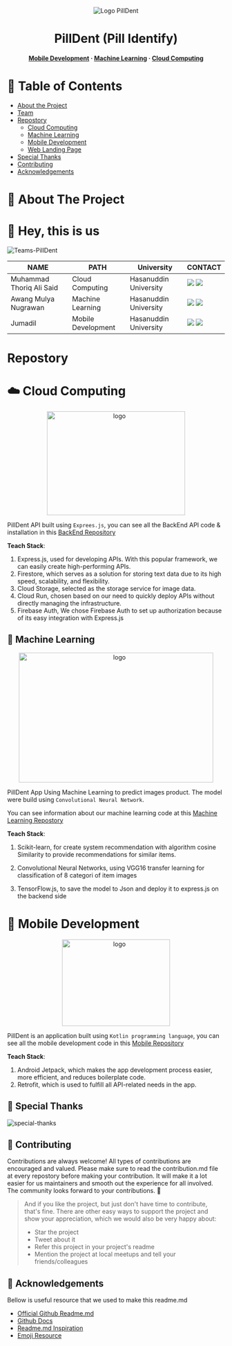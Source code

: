<div align="center">

![Logo PillDent](https://github.com/PillDent/.github/assets/72277295/2b342623-26ab-4262-831d-1b7c51aa1e9f)

  <h1>PillDent (Pill Identify)</h1>
   
<h4>
    <a href="https://github.com/PillDent/PillDent-MD">Mobile Development</a>
  <span> · </span>
    <a href="https://github.com/PillDent/PillDent-ML">Machine Learning</a>
  <span> · </span>
    <a href="https://github.com/PillDent/PillDent-Backend">Cloud Computing</a>
  </h4>
</div>

# :notebook_with_decorative_cover: Table of Contents
<!-- Table of Contents -->
- [About the Project](#open_book-about-the-project)
- [Team](#wave-hey-this-is-us)
- [Repostory](#repostory)
  * [Cloud Computing](#cloud-cloud-computing)
  * [Machine Learning](#robot-machine-learning)
  * [Mobile Development](#iphone-mobile-development)
  * [Web Landing Page](#website)
- [Special Thanks](#raised_hands-special-thanks)
- [Contributing](#handshake-contributing)
- [Acknowledgements](#gem-acknowledgements)

<!-- About -->

# :open_book: About The Project
 
# :wave: Hey, this is us

![Teams-PillDent](https://github.com/PillDent/.github/assets/72277295/465f253c-2449-4f37-b8c9-051f2eab9b8d)


| NAME                    | PATH               | University                          | CONTACT |
|-------------------------|--------------------|-------------------------------------|---------|
| Muhammad Thoriq Ali Said          | Cloud Computing   | Hasanuddin University              |  <a href="https://www.linkedin.com/in/thoriqas/"><img src="https://img.shields.io/badge/LinkedIn-0077B5?style=for-the-badge&logo=linkedin&logoColor=white" /></a> <a href="https://github.com/Muhthoriqas"><img src="https://img.shields.io/badge/GitHub-100000?style=for-the-badge&logo=github&logoColor=white" /></a>        |
| Awang Mulya Nugrawan  | Machine Learning | Hasanuddin University    | <a href="https://www.linkedin.com/in/awang-nugrawan/"><img src="https://img.shields.io/badge/LinkedIn-0077B5?style=for-the-badge&logo=linkedin&logoColor=white" /></a> <a href="https://github.com/Awangnugrawan"><img src="https://img.shields.io/badge/GitHub-100000?style=for-the-badge&logo=github&logoColor=white" /></a>        |
| Jumadil  | Mobile Development | Hasanuddin University    | <a href="https://www.linkedin.com/in/jumadil-4b850125b/"><img src="https://img.shields.io/badge/LinkedIn-0077B5?style=for-the-badge&logo=linkedin&logoColor=white" /></a> <a href="https://github.com/Jumadil-Muchtar"><img src="https://img.shields.io/badge/GitHub-100000?style=for-the-badge&logo=github&logoColor=white" /></a>        |

<!-- Repository -->            

# Repostory

<!-- Cloud Computing -->
# :cloud: Cloud Computing

<div align="center">
  <img src="https://github.com/PillDent/PillDent-Backend/assets/72277295/0184222a-1ee4-40e0-8ba3-8c36b2e4097f" alt="logo" width="320" height="240" />
</div>

PillDent API built using `Exprees.js`,  you can see all the BackEnd API code & installation in this [BackEnd Repository](https://github.com/PillDent/PillDent-Backend)

**Teach Stack**:
  1. Express.js, used for developing APIs. With this popular framework, we can easily create high-performing APIs.
  2. Firestore, which serves as a solution for storing text data due to its high speed, scalability, and flexibility.
  3. Cloud Storage, selected as the storage service for image data.
  4. Cloud Run, chosen based on our need to quickly deploy APIs without directly managing the infrastructure.
  5. Firebase Auth, We chose Firebase Auth to set up authorization because of its easy integration with Express.js

## :robot: Machine Learning
<div align="center">
  <img src="https://github.com/PillDent/PillDent-Backend/assets/72277295/ca41abd2-4dea-410b-b6f1-e356ba05f52a" alt="logo" width="450" height="300" />
</div>

PillDent App Using Machine Learning to predict images product. The model were build using `Convolutional Neural Network`.

You can see information about our machine learning code at this [Machine Learning Repostory](https://github.com/PillDent/PillDent-ML)

**Teach Stack**:
  1. Scikit-learn, for create system recommendation with algorithm cosine Similarity to provide recommendations for similar items.
  
  2. Convolutional Neural Networks, using VGG16 transfer learning for classification of 8 categori of item images
  
  3. TensorFlow.js, to save the model to Json and deploy it to express.js on the backend side

<!-- Mobile Development -->
# :iphone: Mobile Development

<div align="center">
  <img src="https://github.com/PillDent/PillDent-Backend/assets/72277295/2b3e25a8-c968-4e3d-b7b6-667711d7bc7d" alt="logo" width="250" height="200" />
</div>

PillDent is an application built using `Kotlin programming language`, you can see all the mobile development code in this [Mobile Repository](https://github.com/PillDent/PillDent-MD)

**Teach Stack**:
  1. Android Jetpack, which makes the app development process easier, more efficient, and reduces boilerplate code.
  2. Retrofit, which is used to fulfill all API-related needs in the app.

## :raised_hands: Special Thanks 
![special-thanks](https://github.com/PillDent/PillDent-Backend/assets/72277295/e87c41bd-c4b7-4e34-ab08-5ef52bc1c96a)

<!-- Contributing -->
## :handshake: Contributing

Contributions are always welcome!
All types of contributions are encouraged and valued. Please make sure to read the contribution.md file at every repostory before making your contribution. It will make it a lot easier for us maintainers and smooth out the experience for all involved. The community looks forward to your contributions. 🎉

> And if you like the project, but just don't have time to contribute, that's fine. There are other easy ways to support the project and show your appreciation, which we would also be very happy about:
> - Star the project
> - Tweet about it
> - Refer this project in your project's readme
> - Mention the project at local meetups and tell your friends/colleagues

<!-- Acknowledgments -->
## :gem: Acknowledgements

  Bellow is useful resource that we used to make this readme.md
 - [Official Github Readme.md](https://github.com/github)
 - [Github Docs](https://github.blog/changelog/2021-09-14-readmes-for-organization-profiles/)
 - [Readme.md Inspiration](https://github.com/cat-pedigree)
 - [Emoji Resource](https://github.com/ikatyang/emoji-cheat-sheet/blob/master/README.md)
